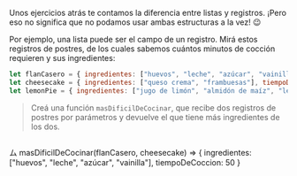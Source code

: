 Unos ejercicios atrás te contamos la diferencia entre listas y registros. ¡Pero eso no significa que no podamos usar ambas estructuras a la vez! :wink:

Por ejemplo, una lista puede ser el campo de un registro. Mirá estos registros de postres, de los cuales sabemos cuántos minutos de cocción requieren y sus ingredientes:

```javascript
let flanCasero = { ingredientes: ["huevos", "leche", "azúcar", "vainilla"], tiempoDeCoccion: 50 }
let cheesecake = { ingredientes: ["queso crema", "frambuesas"], tiempoDeCoccion: 80 }
let lemonPie = { ingredientes: ["jugo de limón", "almidón de maíz", "leche", "huevos"], tiempoDeCoccion: 65 }
```

> Creá una función `masDificilDeCocinar`, que recibe dos registros de postres por parámetros y devuelve el que tiene más ingredientes de los dos.

> ```javascript
ム masDificilDeCocinar(flanCasero, cheesecake)
=> { ingredientes: ["huevos", "leche", "azúcar", "vainilla"], tiempoDeCoccion: 50 }
```
